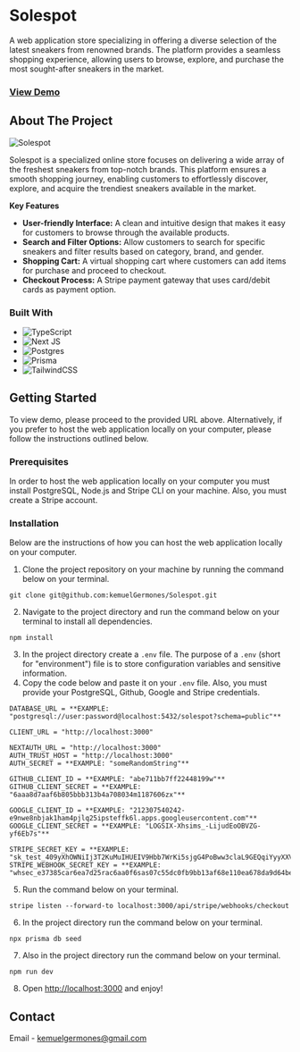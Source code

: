 # Solespot

A web application store specializing in offering a diverse selection of the latest sneakers from renowned brands. The platform provides a seamless shopping experience, allowing users to browse, explore, and purchase the most sought-after sneakers in the market.

### [View Demo](https://youtu.be/Ek06bjktmO0)

## About The Project

![Solespot](https://res.cloudinary.com/de9dxfdav/image/upload/v1713541692/Project%20Promotion/Screenshot_from_2024-04-19_23-35-23_ckwcxb.png)

Solespot is a specialized online store focuses on delivering a wide array of the freshest sneakers from top-notch brands. This platform ensures a smooth shopping journey, enabling customers to effortlessly discover, explore, and acquire the trendiest sneakers available in the market.

**Key Features**

- **User-friendly Interface:** A clean and intuitive design that makes it easy for customers to browse through the available products.
- **Search and Filter Options:** Allow customers to search for specific sneakers and filter results based on category, brand, and gender.
- **Shopping Cart:** A virtual shopping cart where customers can add items for purchase and proceed to checkout.
- **Checkout Process:** A Stripe payment gateway that uses card/debit cards as payment option.

### Built With

- ![TypeScript](https://img.shields.io/badge/typescript-%23007ACC.svg?style=for-the-badge&logo=typescript&logoColor=white)
- ![Next JS](https://img.shields.io/badge/Next-black?style=for-the-badge&logo=next.js&logoColor=white)
- ![Postgres](https://img.shields.io/badge/postgres-%23316192.svg?style=for-the-badge&logo=postgresql&logoColor=white)
- ![Prisma](https://img.shields.io/badge/Prisma-3982CE?style=for-the-badge&logo=Prisma&logoColor=white)
- ![TailwindCSS](https://img.shields.io/badge/tailwindcss-%2338B2AC.svg?style=for-the-badge&logo=tailwind-css&logoColor=white)

## Getting Started

To view demo, please proceed to the provided URL above. Alternatively, if you prefer to host the web application locally on your computer, please follow the instructions outlined below.

### Prerequisites

In order to host the web application locally on your computer you must install PostgreSQL, Node.js and Stripe CLI on your machine. Also, you must create a Stripe account.

### Installation

Below are the instructions of how you can host the web application locally on your computer.

1. Clone the project repository on your machine by running the command below on your terminal.

```
git clone git@github.com:kemuelGermones/Solespot.git
```

2. Navigate to the project directory and run the command below on your terminal to install all dependencies.

```
npm install
```

3. In the project directory create a `.env` file. The purpose of a `.env` (short for "environment") file is to store configuration variables and sensitive information.
4. Copy the code below and paste it on your `.env` file. Also, you must provide your PostgreSQL, Github, Google and Stripe credentials.

```
DATABASE_URL = **EXAMPLE: "postgresql://user:password@localhost:5432/solespot?schema=public"**

CLIENT_URL = "http://localhost:3000"

NEXTAUTH_URL = "http://localhost:3000"
AUTH_TRUST_HOST = "http://localhost:3000"
AUTH_SECRET = **EXAMPLE: "someRandomString"**

GITHUB_CLIENT_ID = **EXAMPLE: "abe711bb7ff22448199w"**
GITHUB_CLIENT_SECRET = **EXAMPLE: "6aaa8d7aaf6b805bbb313b4a708034m1187606zx"**

GOOGLE_CLIENT_ID = **EXAMPLE: "212307540242-e9nwe8nbjak1ham4pjlq25ipsteffk6l.apps.googleusercontent.com"**
GOOGLE_CLIENT_SECRET = **EXAMPLE: "LOGSIX-Xhsims_-LijudEoOBVZG-yf6Eb7s"**

STRIPE_SECRET_KEY = **EXAMPLE: "sk_test_409yXhOWNiIj3T2KuMuIHUEIV9Hbb7WrKi5sjgG4PoBww3claL9GEQqiYyyXXVDuwB9fuf6JCPgoypjseJHJjDSPp678lUpDfp9"**
STRIPE_WEBHOOK_SECRET_KEY = **EXAMPLE: "whsec_e37385car6ea7d25rac6aa0f6sas07c55dc0fb9bb13af68e110ea678da9d64be"**
```

5. Run the command below on your terminal.

```
stripe listen --forward-to localhost:3000/api/stripe/webhooks/checkout
```

6. In the project directory run the command below on your terminal.

```
npx prisma db seed
```

7. Also in the project directory run the command below on your terminal.

```
npm run dev
```

8. Open [http://localhost:3000](http://localhost:3000/) and enjoy!

## Contact

Email - [kemuelgermones@gmail.com](kemuelgermones@gmail.com)
